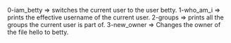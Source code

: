 0-iam_betty => switches the current user to the user betty.
1-who_am_i => prints the effective username of the current user.
2-groups => prints all the groups the current user is part of.
3-new_owner => Changes the owner of the file hello to betty.
